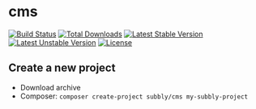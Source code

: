cms
===

[![Build Status](https://travis-ci.org/subbly/cms.svg)](https://travis-ci.org/subbly/cms)
[![Total Downloads](https://poser.pugx.org/subbly/cms/downloads.svg)](https://packagist.org/packages/subbly/cms)
[![Latest Stable Version](https://poser.pugx.org/subbly/cms/v/stable.svg)](https://packagist.org/packages/subbly/cms)
[![Latest Unstable Version](https://poser.pugx.org/subbly/cms/v/unstable.svg)](https://packagist.org/packages/subbly/cms)
[![License](https://poser.pugx.org/subbly/cms/license.svg)](https://packagist.org/packages/subbly/cms)


## Create a new project

* Download archive
* Composer: `composer create-project subbly/cms my-subbly-project`
